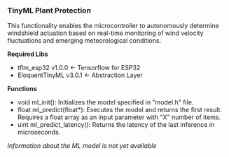 ### TinyML Plant Protection
This functionality enables the microcontroller to autonomously determine windshield actuation based on real-time monitoring 
of wind velocity fluctuations and emerging meteorological conditions.

**Required Libs**
- tflm_esp32 v1.0.0 <- Tensorflow for ESP32
- EloquentTinyML v3.0.1 <- Abstraction Layer

**Functions**
- void ml_init(): Initializes the model specified in "model.h" file.
- float ml_predict(float*): Executes the model and returns the first result.
Requires a float array as an input parameter with "X" number of items.
- uint ml_predict_latency(): Returns the latency of the last inference
in microseconds.

*Information about the ML model is not yet available*
